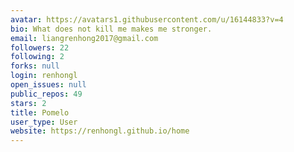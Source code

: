 ```yaml
---
avatar: https://avatars1.githubusercontent.com/u/16144833?v=4
bio: What does not kill me makes me stronger.
email: liangrenhong2017@gmail.com
followers: 22
following: 2
forks: null
login: renhongl
open_issues: null
public_repos: 49
stars: 2
title: Pomelo
user_type: User
website: https://renhongl.github.io/home
---
```

